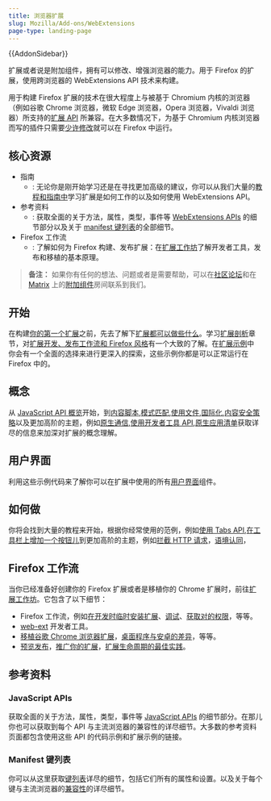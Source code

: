 ```yaml
---
title: 浏览器扩展
slug: Mozilla/Add-ons/WebExtensions
page-type: landing-page
---
```


{{AddonSidebar}}

扩展或者说是附加组件，拥有可以修改、增强浏览器的能力。用于 Firefox 的扩展，使用跨浏览器的 WebExtensions API 技术来构建。

用于构建 Firefox 扩展的技术在很大程度上与被基于 Chromium 内核的浏览器（例如谷歌 Chrome 浏览器，微软 Edge 浏览器，Opera 浏览器，Vivaldi 浏览器）所支持的[扩展 API](https://developer.chrome.com/extensions) 所兼容。在大多数情况下，为基于 Chromium 内核浏览器而写的插件只需要[少许修改](https://extensionworkshop.com/documentation/develop/porting-a-google-chrome-extension/)就可以在 Firefox 中运行。

## 核心资源

- 指南
  - : 无论你是刚开始学习还是在寻找更加高级的建议，你可以从我们大量的[教程和指南中](/zh-CN/docs/Mozilla/Add-ons/WebExtensions/What_are_WebExtensions)学习扩展是如何工作的以及如何使用 WebExtensions API。
- 参考资料
  - : 获取全面的关于方法，属性，类型，事件等 [WebExtensions APIs](/zh-CN/docs/Mozilla/Add-ons/WebExtensions/Browser_support_for_JavaScript_APIs) 的细节部分以及关于 [manifest 键列表](/zh-CN/docs/Mozilla/Add-ons/WebExtensions/manifest.json)的全部细节。
- Firefox 工作流
  - : 了解如何为 Firefox 构建、发布扩展：在[扩展工作坊](https://extensionworkshop.com/)了解开发者工具，发布和移植的基本原理。

> **备注：** 如果你有任何的想法、问题或者是需要帮助，可以在[社区论坛](https://discourse.mozilla.org/c/add-ons)和在 [Matrix](https://wiki.mozilla.org/Matrix) 上的[附加组件](https://matrix.to/#/!CuzZVoCbeoDHsxMCVJ:mozilla.org?via=mozilla.org&via=matrix.org&via=humanoids.be)房间联系到我们。

## 开始

在构建[你的第一个扩展](/zh-CN/docs/Mozilla/Add-ons/WebExtensions/Your_first_WebExtension)之前，先去了解下[扩展都可以做些什么](/zh-CN/docs/Mozilla/Add-ons/WebExtensions/What_are_WebExtensions)。学习[扩展剖析](/zh-CN/docs/Mozilla/Add-ons/WebExtensions/Anatomy_of_a_WebExtension)章节，对[扩展开发、发布工作流和 Firefox 风格](/zh-CN/docs/Mozilla/Add-ons/WebExtensions/Firefox_workflow_overview)有一个大致的了解。在[扩展示例](/zh-CN/docs/Mozilla/Add-ons/WebExtensions/Examples)中
你会有一个全面的选择来进行更深入的探索，这些示例你都是可以正常运行在 Firefox 中的。

## 概念

从 [JavaScript API 概览](/zh-CN/docs/Mozilla/Add-ons/WebExtensions/API)开始，到[内容脚本](/zh-CN/docs/Mozilla/Add-ons/WebExtensions/Content_scripts),[模式匹配](/zh-CN/docs/Mozilla/Add-ons/WebExtensions/Match_patterns),[使用文件](/zh-CN/docs/Mozilla/Add-ons/WebExtensions/Working_with_files),[国际化](/zh-CN/docs/Mozilla/Add-ons/WebExtensions/Internationalization),[内容安全策略](/zh-CN/docs/Mozilla/Add-ons/WebExtensions/Content_Security_Policy)以及更加高阶的主题，例如[原生通信](/zh-CN/docs/Mozilla/Add-ons/WebExtensions/Native_messaging),[使用开发者工具 API](/zh-CN/docs/Mozilla/Add-ons/WebExtensions/Extending_the_developer_tools),[原生应用清单](/zh-CN/docs/Mozilla/Add-ons/WebExtensions/Native_manifests)获取详尽的信息来加深对扩展的概念理解。

## 用户界面

利用这些示例代码来了解你可以在扩展中使用的所有[用户界面](/zh-CN/docs/Mozilla/Add-ons/WebExtensions/user_interface)组件。

## 如何做

你将会找到大量的教程来开始，根据你经常使用的范例，例如[使用 Tabs API](/zh-CN/docs/Mozilla/Add-ons/WebExtensions/Working_with_the_Tabs_API),[在工具栏上增加一个按钮儿](/zh-CN/docs/Mozilla/Add-ons/WebExtensions/Add_a_button_to_the_toolbar)到更加高阶的主题，例如[拦截 HTTP 请求](/zh-CN/docs/Mozilla/Add-ons/WebExtensions/Intercept_HTTP_requests)，[语境认同](/zh-CN/docs/Mozilla/Add-ons/WebExtensions/Work_with_contextual_identities)，

## Firefox 工作流

当你已经准备好创建你的 Firefox 扩展或者是移植你的 Chrome 扩展时，前往[扩展工作坊](https://extensionworkshop.com/)。它包含了以下细节：

- Firefox 工作流，例如[在开发时临时安装扩展](https://extensionworkshop.com/documentation/develop/temporary-installation-in-firefox/)、[调试](https://extensionworkshop.com/documentation/develop/debugging/)、[获取对的权限](https://extensionworkshop.com/documentation/develop/request-the-right-permissions/)，等等。
- [web-ext](https://extensionworkshop.com/documentation/develop/getting-started-with-web-ext/) 开发者工具。
- [移植谷歌 Chrome 浏览器扩展](https://extensionworkshop.com/documentation/develop/porting-a-google-chrome-extension/)，[桌面程序与安卓的差异](https://extensionworkshop.com/documentation/develop/differences-between-desktop-and-android-extensions/)，等等。
- [预览发布](https://extensionworkshop.com/documentation/publish/)，[推广你的扩展](https://extensionworkshop.com/documentation/publish/promoting-your-extension/)，[扩展生命周期的最佳实践](https://extensionworkshop.com/documentation/manage/)。

## 参考资料

### JavaScript APIs

获取全面的关于方法，属性，类型，事件等 [JavaScript APIs](/zh-CN/docs/Mozilla/Add-ons/WebExtensions/API) 的细节部分。在那儿你也可以获取到每个 API 与主流浏览器的兼容性的详尽细节。大多数的参考资料页面都包含使用这些 API 的代码示例和扩展示例的链接。

### Manifest 键列表

你可以从这里获取[键列表](/zh-CN/docs/Mozilla/Add-ons/WebExtensions/manifest.json)详尽的细节，包括它们所有的属性和设置。以及关于每个键与主流浏览器的[兼容性](/zh-CN/docs/Mozilla/Add-ons/WebExtensions/Browser_compatibility_for_manifest.json)的详尽细节。
